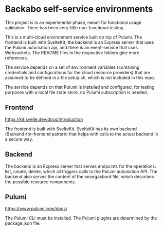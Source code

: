 # Backabo self-service environments

This project is in an experimental phase, meant for functional usage validation. There has been very little non-functional testing.

This is a multi-cloud environment service built on top of Pulumi. The frontend is built with SvelteKit, the backend is an Express server that uses the Pulumi automation api, and there is an event-service that uses Websockets. The README files in the respective folders give more references.

The service depends on a set of environment variables (containing credentials and configurations for the cloud resource providers) that are assumed to be defined in a file setup.sh, which is not included in this repo.

The service depends on that Pulumi is installed and configured, for testing purposes with a local file state store, no Pulumi subscription is needed.

## Frontend

https://kit.svelte.dev/docs/introduction

The frontend is built with SvelteKit. SvelteKit has its own backend (Backend-for-frontend pattern) that helps with calls to the actual backend in a secure way.

## Backend

The backend is an Express server that serves endpoints for the operations: list, create, delete, which all triggers calls to the Pulumi automation API. The backend also serves the content of the smorgasbord file, which describes the possible resource components. 

## Pulumi

https://www.pulumi.com/docs/

The Pulumi CLI must be installed. The Pulumi plugins are determined by the package.json file.